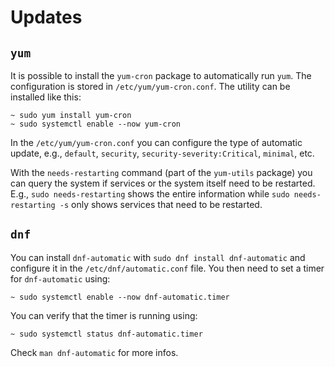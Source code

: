 # Updates

## `yum`

It is possible to install the `yum-cron` package to automatically run `yum`. The configuration is stored in `/etc/yum/yum-cron.conf`. The utility can be installed like this:

```shell
~ sudo yum install yum-cron
~ sudo systemctl enable --now yum-cron
```

In the `/etc/yum/yum-cron.conf` you can configure the type of automatic update, e.g., `default`, `security`, `security-severity:Critical`, `minimal`, etc.

With the `needs-restarting` command (part of the `yum-utils` package) you can query the system if services or the system itself need to be restarted. E.g., `sudo needs-restarting` shows the entire information while `sudo needs-restarting -s` only shows services that need to be restarted.

## `dnf`

You can install `dnf-automatic` with `sudo dnf install dnf-automatic` and configure it in the `/etc/dnf/automatic.conf` file. You then need to set a timer for `dnf-automatic` using:

```shell
~ sudo systemctl enable --now dnf-automatic.timer
```

You can verify that the timer is running using:

```shell
~ sudo systemctl status dnf-automatic.timer
```

Check `man dnf-automatic` for more infos.
